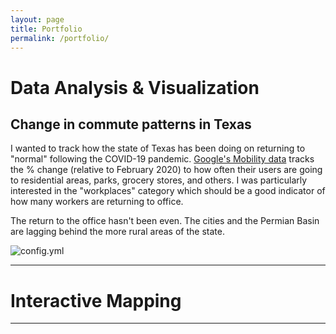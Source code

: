 ```yaml
---
layout: page
title: Portfolio
permalink: /portfolio/
---
```


# Data Analysis & Visualization

## Change in commute patterns in Texas

I wanted to track how the state of Texas has been doing on returning to "normal" following the COVID-19 pandemic. [Google's Mobility data](https://www.google.com/covid19/mobility/) tracks the % change (relative to February 2020) to how often their users are going to residential areas, parks, grocery stores, and others. I was particularly interested in the "workplaces" category which should be a good indicator of how many workers are returning to office. 

The return to the office hasn't been even. The cities and the Permian Basin are lagging behind the more rural areas of the state.

![config.yml]({{site.baseurl}}/visualizations/Texas-Mobility-Maps/TX%20Google%20Workplaces.gif) 


***

# Interactive Mapping 

***
